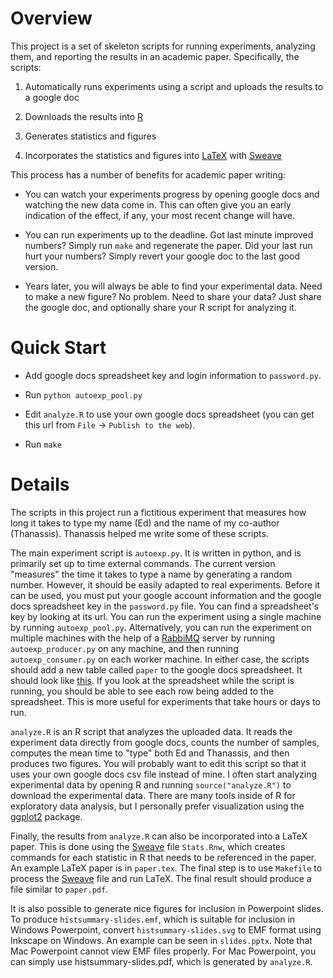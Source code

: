 Overview
========

This project is a set of skeleton scripts for running experiments,
analyzing them, and reporting the results in an academic paper.
Specifically, the scripts:

1. Automatically runs experiments using a script and uploads the
results to a google doc

2. Downloads the results into [R][R]

3. Generates statistics and figures

4. Incorporates the statistics and figures into [LaTeX][LaTeX] with
[Sweave][Sweave]

This process has a number of benefits for academic paper writing:

* You can watch your experiments progress by opening google docs and
  watching the new data come in.  This can often give you an early
  indication of the effect, if any, your most recent change will have.

* You can run experiments up to the deadline.  Got last minute
  improved numbers?  Simply run `make` and regenerate the paper.  Did
  your last run hurt your numbers?  Simply revert your google doc to
  the last good version.

* Years later, you will always be able to find your experimental data.
  Need to make a new figure?  No problem.  Need to share your data?
  Just share the google doc, and optionally share your R script for
  analyzing it.

Quick Start
===========

* Add google docs spreadsheet key and login information to
  `password.py`.

* Run `python autoexp_pool.py`

* Edit `analyze.R` to use your own google docs spreadsheet (you can
  get this url from `File` -> `Publish to the web`).

* Run `make`

Details
=======

The scripts in this project run a fictitious experiment that measures
how long it takes to type my name (Ed) and the name of my co-author
(Thanassis).  Thanassis helped me write some of these scripts.

The main experiment script is `autoexp.py`.  It is written in python,
and is primarily set up to time external commands.  The current
version "measures" the time it takes to type a name by generating a
random number.  However, it should be easily adapted to real
experiments.  Before it can be used, you must put your google account
information and the google docs spreadsheet key in the `password.py`
file.  You can find a spreadsheet's key by looking at its url. You can
run the experiment using a single machine by running
`autoexp_pool.py`.  Alternatively, you can run the experiment on
multiple machines with the help of a [RabbiMQ][RabbitMQ] server by
running `autoexp_producer.py` on any machine, and then running
`autoexp_consumer.py` on each worker machine.  In either case, the
scripts should add a new table called `paper` to the google docs
spreadsheet. It should look like [this][example-spreadsheet].  If you
look at the spreadsheet while the script is running, you should be
able to see each row being added to the spreadsheet.  This is more
useful for experiments that take hours or days to run.

`analyze.R` is an R script that analyzes the uploaded data.  It reads
the experiment data directly from google docs, counts the number of
samples, computes the mean time to "type" both Ed and Thanassis, and
then produces two figures.  You will probably want to edit this script
so that it uses your own google docs csv file instead of mine.  I
often start analyzing experimental data by opening R and running
`source("analyze.R")` to download the experimental data.  There are
many tools inside of R for exploratory data analysis, but I personally
prefer visualization using the [ggplot2][ggplot2] package.

Finally, the results from `analyze.R` can also be incorporated into a
LaTeX paper.  This is done using the [Sweave][Sweave] file
`Stats.Rnw`, which creates commands for each statistic in R that needs
to be referenced in the paper.  An example LaTeX paper is in
`paper.tex`.  The final step is to use `Makefile` to process the
[Sweave][Sweave] file and run LaTeX. The final result should produce a
file similar to `paper.pdf`.

It is also possible to generate nice figures for inclusion in
Powerpoint slides.  To produce `histsummary-slides.emf`, which is
suitable for inclusion in Windows Powerpoint, convert
`histsummary-slides.svg` to EMF format using Inkscape on Windows.  An
example can be seen in `slides.pptx`.  Note that Mac Powerpoint cannot
view EMF files properly.  For Mac Powerpoint, you can simply use
histsummary-slides.pdf, which is generated by `analyze.R`.

[example-spreadsheet]: https://docs.google.com/spreadsheet/ccc?key=0Au4zXzOoce8JdGFjZ0JBVTIxRmgzeEpZN0VFRVktb0E&usp=sharing
[ggplot2]: http://ggplot2.org/
[LaTeX]: http://www.latex-project.org/
[R]: http://www.r-project.org
[Sweave]: http://www.stat.uni-muenchen.de/~leisch/Sweave/
[RabbitMQ]: http://www.rabbitmq.com/
